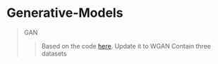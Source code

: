 # Generative-Models
>GAN
>>Based on the code [here](https://github.com/carpedm20/DCGAN-tensorflow).
>>Update it to WGAN
>>Contain three datasets
